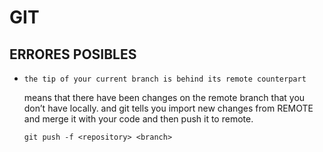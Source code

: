 
# GIT

## ERRORES POSIBLES
 

* `the tip of your current branch is behind its remote counterpart`

    means that there have been changes on the remote branch that you don’t have locally. and git tells you import new changes from REMOTE and merge it with your code and then push it to remote.
    
    ```
    git push -f <repository> <branch>
    ```